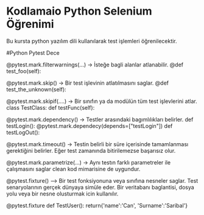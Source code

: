 # Kodlamaio Python Selenium Öğrenimi

Bu kursta python yazılım dili kullanılarak test işlemleri öğrenilecektir.

#Python Pytest Dece

@pytest.mark.filterwarnings(...) -> İsteğe bagli alanlar atlanabilir.
@def test_foo(self):

@pytest.mark.skip() -> Bir test işlevinin atlatılmasını saglar.
@def test_the_unknown(self):

@pytest.mark.skipif(....) -> Bir sınıfın ya da modülün tüm test işlevlerini atlar.
class TestClass:
  def testFunc(self):
  
@pytest.mark.dependency() -> Testler arasındaki bagımlılıkları belirler.
def testLogin():
@pytest.mark.dependecy(depends=["testLogin"])
def testLogOut():


@pytest.mark.timeout() -> Testin belirli bir süre içerisinde tamamlanması gerektiğini belirler. Eğer test zamanında bitirilemezse başarısız olur.

@pytest.mark.parametrize(...) -> Aynı testın farklı parametreler ile çalışmasını saglar clean kod mimarisine de uygundur.

@pytest.fixture() --> Bir test fonksiyonuna veya sınıfına nesneler saglar. Test senaryolarının gerçek dünyaya simüle eder. Bir veritabanı baglantisi, dosya yolu veya bir nesne olusturmak icin kullanılır.

@pytest.fixture
def TestUser():
  return{'name':'Can', 'Surname':'Saribal'}
